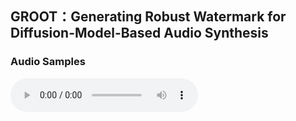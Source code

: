 ## GROOT：Generating Robust Watermark for Diffusion-Model-Based Audio Synthesis

### Audio Samples

<audio controls>
  <source src="audio/ljs_speech_demo1.wav"> 
</audio>
